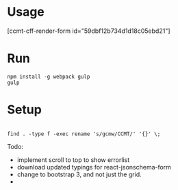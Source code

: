 # Usage
[ccmt-cff-render-form id="59dbf12b734d1d18c05ebd21"]


# Run
```npm install
npm install -g webpack gulp
gulp
```
# Setup
```cd "/mnt/c/Users/arama/Documents/My Web Sites/WordPress/wp-content/plugins/CFF"

find . -type f -exec rename 's/gcmw/CCMT/' '{}' \;
```

Todo:
- implement scroll to top to show errorlist
- download updated typings for react-jsonschema-form
- change to bootstrap 3, and not just the grid.
- 
